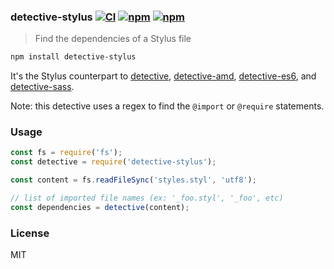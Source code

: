 ### detective-stylus [![CI](https://img.shields.io/github/workflow/status/dependents/node-detective-stylus/CI/main?label=CI&logo=github)](https://github.com/dependents/node-detective-stylus/actions/workflows/ci.yml?query=branch%3Amain) [![npm](https://img.shields.io/npm/v/detective-stylus)](https://www.npmjs.com/package/detective-stylus) [![npm](https://img.shields.io/npm/dm/detective-stylus)](https://www.npmjs.com/package/detective-stylus)

> Find the dependencies of a Stylus file

```sh
npm install detective-stylus
```

It's the Stylus counterpart to
[detective](https://github.com/substack/node-detective),
[detective-amd](https://github.com/dependents/node-detective-amd),
[detective-es6](https://github.com/dependents/node-detective-es6),
and [detective-sass](https://github.com/dependents/node-detective-sass).

Note: this detective uses a regex to find the `@import` or `@require` statements.

### Usage

```js
const fs = require('fs');
const detective = require('detective-stylus');

const content = fs.readFileSync('styles.styl', 'utf8');

// list of imported file names (ex: '_foo.styl', '_foo', etc)
const dependencies = detective(content);
```

### License

MIT
